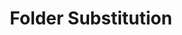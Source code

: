 ---
layout: substitution
title: Folder Substitution
description: Folder Substitution provides current folder, identified by `folder_id` parameter (either GET or POST).
sidebar: substitution
lang: en
subnav: substitution_folder
prefix: folder
attributes :
    - {name: "id", description: ""}
    - {name: "parent", description: ""}
    - {name: "title", description: ""}
    - {name: "chapo", description: ""}
    - {name: "description", description: ""}
    - {name: "postscriptum", description: ""}
    - {name: "visible", description: ""}
    - {name: "position", description: ""}
    - {name: "createdAt", description: "", is_DateTime: true}
    - {name: "updatedAt", description: "", is_DateTime: true}
    - {name: "version", description: ""}
    - {name: "versionCreatedAt", description: "", is_DateTime: true}
    - {name: "versionCreatedBy", description: "", is_DateTime: true}
---
